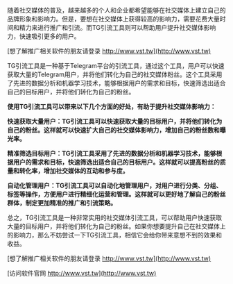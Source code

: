 随着社交媒体的普及，越来越多的个人和企业都希望能够在社交媒体上建立自己的品牌形象和影响力。但是，要想在社交媒体上获得较高的影响力，需要花费大量时间和精力来进行推广和引流。而TG引流工具则可以帮助用户提升社交媒体影响力，快速吸引更多的用户。

[想了解推广相关软件的朋友请登录 http://www.vst.tw](http://www.vst.tw)

TG引流工具是一种基于Telegram平台的引流工具，通过这个工具，用户可以快速获取大量的Telegram用户，并将他们转化为自己的社交媒体粉丝。这个工具采用了先进的数据分析和机器学习技术，能够根据用户的需求和目标，快速筛选出适合自己的目标用户，并将他们转化为自己的粉丝。

**使用TG引流工具可以带来以下几个方面的好处，有助于提升社交媒体影响力：**

**快速获取大量用户：TG引流工具可以快速获取大量的目标用户，并将他们转化为自己的粉丝。这样就可以快速扩大自己的社交媒体影响力，增加自己的粉丝数和曝光率。**

**精准筛选目标用户：TG引流工具采用了先进的数据分析和机器学习技术，能够根据用户的需求和目标，快速筛选出适合自己的目标用户。这样就可以提高粉丝的质量和转化率，增加社交媒体的互动和参与度。**

**自动化管理用户：TG引流工具可以自动化地管理用户，对用户进行分类、分组、标签等操作，方便用户进行精细化运营和管理。这样就可以更好地了解自己的粉丝群体，制定更加精准的推广和引流策略。**

总之，TG引流工具是一种非常实用的社交媒体引流工具，可以帮助用户快速获取大量的目标用户，并将他们转化为自己的粉丝。如果你想要提升自己在社交媒体上的影响力，那么不妨尝试一下TG引流工具，相信它会给你带来意想不到的效果和收益。

[想了解推广相关软件的朋友请登录 http://www.vst.tw](http://www.vst.tw)


[访问软件官网 http://www.vst.tw](http://www.vst.tw)
